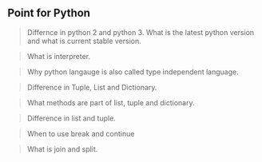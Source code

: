 ## Point for Python

> Differnce in python 2 and python 3. What is the latest python version and what is current stable version.

> What is interpreter.

> Why python langauge is also called type independent language.

> Difference in Tuple, List and Dictionary.

> What methods are part of list, tuple and dictionary.

> Difference in list and tuple.

> When to use break and continue

> What is join and split.

>
